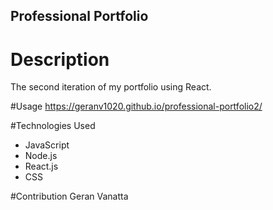 ## Professional Portfolio

# Description
The second iteration of my portfolio using React.

#Usage
https://geranv1020.github.io/professional-portfolio2/

#Technologies Used
* JavaScript
* Node.js
* React.js
* CSS

#Contribution
Geran Vanatta